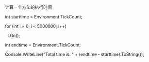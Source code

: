计算一个方法的执行时间

int starttime = Environment.TickCount;

for (int i = 0; i &lt; 5000000; i++)

  t.Go();

int endtime = Environment.TickCount;

Console.WriteLine("Total time is: " + (endtime - starttime).ToString());



